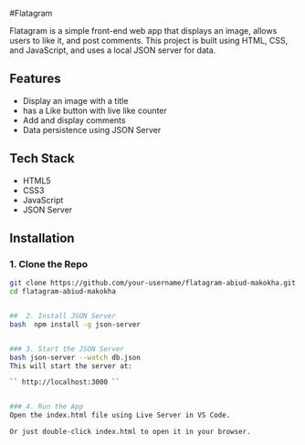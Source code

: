 #Flatagram

Flatagram is a simple front-end web app that displays an image, allows users to like it, and post comments.
This project is built using HTML, CSS, and JavaScript, and uses a local JSON server for data.


## Features

- Display an image with a title
- has a Like button with live like counter
- Add and display comments
- Data persistence using JSON Server


## Tech Stack

- HTML5
- CSS3
- JavaScript 
- JSON Server

##  Installation

### 1. Clone the Repo
```bash
git clone https://github.com/your-username/flatagram-abiud-makokha.git
cd flatagram-abiud-makokha


##  2. Install JSON Server
bash  npm install -g json-server


### 3. Start the JSON Server
bash json-server --watch db.json
This will start the server at:

`` http://localhost:3000 ``


### 4. Run the App
Open the index.html file using Live Server in VS Code.

Or just double-click index.html to open it in your browser.



